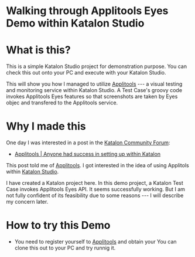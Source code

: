 Walking through Applitools Eyes Demo within Katalon Studio
===========

# What is this?

This is a simple Katalon Studio project for demonstration purpose. You can check this out onto your PC and execute with your Katalon Studio.

This will show you how I managed to utilize [Applitools](https://applitools.com/) --- a visual testing and monitoring service within Katalon Studio. A Test Case's groovy code invokes Applitools Eyes features so that screenshots are taken by Eyes objec and transfered to the Applitools service.

# Why I made this

One day I was interested in a post in the [Katalon Community Forum](https://forum.katalon.com/discussions):

- [Applitools | Anyone had success in setting up within Katalon](https://forum.katalon.com/discussion/5628/applitools-anyone-had-success-in-setting-up-within-katalon)

This post told me of [Applitools](https://applitools.com/). I got interested in the idea of using Applitols within [Katalon Studio](https://www.katalon.com/).

I have created a Katalon project here. In this demo project, a Katalon Test Case invokes Applitools Eyes API. It seems successfully working. But I am not fully confident of its feasibility due to some reasons --- I will describe my concern later.

# How to try this Demo

- You need to register yourself to [Applitools](https://applitools.com/users/register) and obtain your
You can clone this out to your PC and try runnig it.
